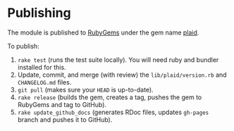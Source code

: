 # Publishing

The module is published to [RubyGems][1] under the gem name [plaid][2].

To publish:

1. `rake test` (runs the test suite locally). You will need ruby and bundler installed for this.
2. Update, commit, and merge (with review) the `lib/plaid/version.rb` and `CHANGELOG.md` files. 
5. `git pull` (makes sure your `HEAD` is up-to-date).
6. `rake release` (builds the gem, creates a tag, pushes the gem to RubyGems and tag to GitHub).
7. `rake update_github_docs` (generates RDoc files, updates `gh-pages` branch and pushes it to GitHub).

[1]: https://rubygems.org/
[2]: https://rubygems.org/gems/plaid
